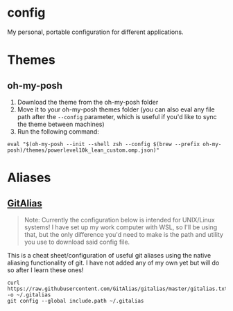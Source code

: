 # config
My personal, portable configuration for different applications.

# Themes
## oh-my-posh

1. Download the theme from the oh-my-posh folder
2. Move it to your oh-my-posh themes folder (you can also eval any file path after the `--config` parameter, which is useful if you'd like to sync the theme between machines)
3. Run the following command:
```
eval "$(oh-my-posh --init --shell zsh --config $(brew --prefix oh-my-posh)/themes/powerlevel10k_lean_custom.omp.json)"
```

# Aliases
## [GitAlias](https://github.com/GitAlias/gitalias)
> Note: Currently the configuration below is intended for UNIX/Linux systems! I have set up my work computer with WSL, so I'll be using that, but the only difference you'd need to make is the path and utility you use to download said config file.

This is a cheat sheet/configuration of useful git aliases using the native aliasing functionality of git. I have not added any of my own yet but will do so after I learn these ones!
```
curl https://raw.githubusercontent.com/GitAlias/gitalias/master/gitalias.txt -o ~/.gitalias
git config --global include.path ~/.gitalias
```